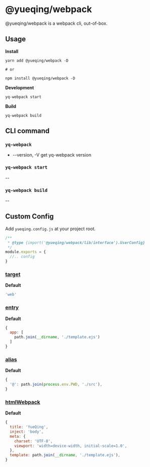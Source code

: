 # @yueqing/webpack

@yueqing/webpack is a webpack cli, out-of-box.

## Usage

**Install**

```shell
yarn add @yueqing/webpack -D

# or

npm install @yueqing/webpack -D
```

**Development**

```shell
yq-webpack start
```

**Build**

```shell
yq-webpack build
```

## CLI command

### `yq-webpack`

- --version, -V  get yq-webpack version

### `yq-webpack start`

--

### `yq-webpack build`

--

## Custom Config

Add `yueqing.config.js` at your project root.

```js
/**
 * @type {import('@yueqing/webpack/lib/interface').UserConfig}
 */
module.exports = {
  //.. config
}
```

### [target](https://webpack.js.org/configuration/target/#target)

**Default**

```js
'web'
```

### [entry](https://webpack.js.org/configuration/entry-context/#entry)

**Default**

```js
{
  app: [
    path.join(__dirname, './template.ejs')
  ]
}
```

### [alias](https://webpack.js.org/configuration/resolve/#resolvealias)

**Default**

```js
{
  '@': path.join(process.env.PWD, './src'),
}
```

### [htmlWebpack](https://github.com/jantimon/html-webpack-plugin#options)

**Default**

```js
{
  title: 'YueQing',
  inject: 'body',
  meta: {
    charset: 'UTF-8',
    viewport: 'width=device-width, initial-scale=1.0',
  },
  template: path.join(__dirname, './template.ejs'),
}
```
